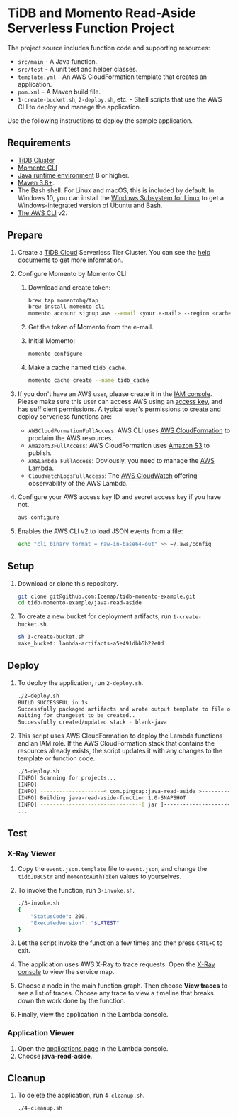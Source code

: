 # TiDB and Momento Read-Aside Serverless Function Project

The project source includes function code and supporting resources:

- `src/main` - A Java function.
- `src/test` - A unit test and helper classes.
- `template.yml` - An AWS CloudFormation template that creates an application.
- `pom.xml` - A Maven build file.
- `1-create-bucket.sh`, `2-deploy.sh`, etc. - Shell scripts that use the AWS CLI to deploy and manage the application.

Use the following instructions to deploy the sample application.

## Requirements

- [TiDB Cluster](https://tidbcloud.com/console/clusters)
- [Momento CLI](https://github.com/momentohq/momento-cli)
- [Java runtime environment](https://www.oracle.com/java/technologies/javase-downloads.html) 8 or higher.
- [Maven 3.8+](https://maven.apache.org/docs/history.html).
- The Bash shell. For Linux and macOS, this is included by default. In Windows 10, you can install the [Windows Subsystem for Linux](https://docs.microsoft.com/en-us/windows/wsl/install-win10) to get a Windows-integrated version of Ubuntu and Bash.
- [The AWS CLI](https://docs.aws.amazon.com/cli/latest/userguide/cli-chap-install.html) v2.

## Prepare

1. Create a [TiDB Cloud](https://tidbcloud.com/console/clusters) Serverless Tier Cluster. You can see the [help documents](https://docs.pingcap.com/tidbcloud/create-tidb-cluster) to get more information.
2. Configure Momento by Momento CLI:

    1. Download and create token:

        ```sh
        brew tap momentohq/tap
        brew install momento-cli
        momento account signup aws --email <your e-mail> --region <cached region>
        ```

    2. Get the token of Momento from the e-mail.
    3. Initial Momento:

        ```sh
        momento configure
        ```

    4. Make a cache named `tidb_cache`.

        ```sh
        momento cache create --name tidb_cache
        ```

3. If you don't have an AWS user, please create it in the [IAM console](https://us-east-1.console.aws.amazon.com/iamv2/home?region=us-east-1#/users). Please make sure this user can access AWS using an [access key](https://docs.aws.amazon.com/IAM/latest/UserGuide/id_credentials_access-keys.html), and has sufficient permissions. A typical user's permissions to create and deploy serverless functions are:

    - `AWSCloudFormationFullAccess`: AWS CLI uses [AWS CloudFormation](https://aws.amazon.com/cloudformation/) to proclaim the AWS resources.
    - `AmazonS3FullAccess`: AWS CloudFormation uses [Amazon S3](https://aws.amazon.com/s3/?nc2=h_ql_prod_fs_s3) to publish.
    - `AWSLambda_FullAccess`: Obviously, you need to manage the [AWS Lambda](https://aws.amazon.com/lambda/?nc2=h_ql_prod_fs_lbd).
    - `CloudWatchLogsFullAccess`: The [AWS CloudWatch](https://aws.amazon.com/cloudwatch/?nc2=h_ql_prod_fs_lbd) offering observability of the AWS Lambda.

4. Configure your AWS access key ID and secret access key if you have not.

    ```sh
    aws configure
    ```

5. Enables the AWS CLI v2 to load JSON events from a file:

    ```sh
    echo "cli_binary_format = raw-in-base64-out" >> ~/.aws/config
    ```

## Setup

1. Download or clone this repository.

    ```bash
    git clone git@github.com:Icemap/tidb-momento-example.git
    cd tidb-momento-example/java-read-aside
    ```

2. To create a new bucket for deployment artifacts, run `1-create-bucket.sh`.

    ```bash
    sh 1-create-bucket.sh
    make_bucket: lambda-artifacts-a5e491dbb5b22e0d
    ```

## Deploy

1. To deploy the application, run `2-deploy.sh`.

    ```bash
    ./2-deploy.sh
    BUILD SUCCESSFUL in 1s
    Successfully packaged artifacts and wrote output template to file out.yml.
    Waiting for changeset to be created..
    Successfully created/updated stack - blank-java
    ```

2. This script uses AWS CloudFormation to deploy the Lambda functions and an IAM role. If the AWS CloudFormation stack that contains the resources already exists, the script updates it with any changes to the template or function code.

    ```bash
    ./3-deploy.sh
    [INFO] Scanning for projects...
    [INFO] 
    [INFO] --------------------< com.pingcap:java-read-aside >---------------------
    [INFO] Building java-read-aside-function 1.0-SNAPSHOT
    [INFO] --------------------------------[ jar ]---------------------------------
    ...
    ```

## Test

### X-Ray Viewer

1. Copy the `event.json.template` file to `event.json`, and change the `tidbJDBCStr` and `momentoAuthToken` values to yourselves.
2. To invoke the function, run `3-invoke.sh`.

    ```bash
    ./3-invoke.sh
    {
        "StatusCode": 200,
        "ExecutedVersion": "$LATEST"
    }
    ```

3. Let the script invoke the function a few times and then press `CRTL+C` to exit.

4. The application uses AWS X-Ray to trace requests. Open the [X-Ray console](https://console.aws.amazon.com/xray/home#/service-map) to view the service map.

5. Choose a node in the main function graph. Then choose **View traces** to see a list of traces. Choose any trace to view a timeline that breaks down the work done by the function.

6. Finally, view the application in the Lambda console.

### Application Viewer

1. Open the [applications page](https://console.aws.amazon.com/lambda/home#/applications) in the Lambda console.
2. Choose **java-read-aside**.

## Cleanup

1. To delete the application, run `4-cleanup.sh`.

    ```bash
    ./4-cleanup.sh
    ```
